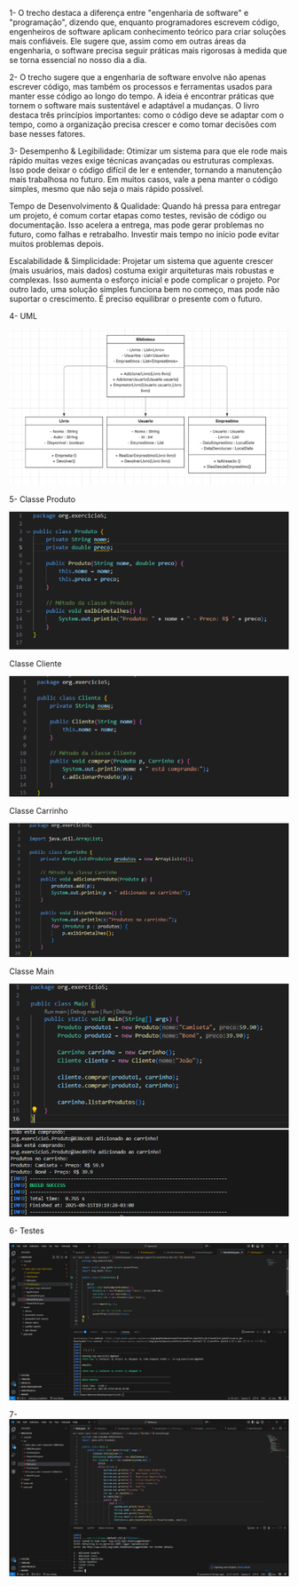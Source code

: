 1- O trecho destaca a diferença entre "engenharia de software" e "programação", dizendo que, enquanto programadores escrevem código, engenheiros de software aplicam conhecimento teórico para criar soluções mais confiáveis. Ele sugere que, assim como em outras áreas da engenharia, o software precisa seguir práticas mais rigorosas à medida que se torna essencial no nosso dia a dia.

2- O trecho sugere que a engenharia de software envolve não apenas escrever código, mas também os processos e ferramentas usados para manter esse código ao longo do tempo. A ideia é encontrar práticas que tornem o software mais sustentável e adaptável a mudanças. O livro destaca três princípios importantes: como o código deve se adaptar com o tempo, como a organização precisa crescer e como tomar decisões com base nesses fatores.

3- Desempenho & Legibilidade: Otimizar um sistema para que ele rode mais rápido muitas vezes exige técnicas avançadas ou estruturas complexas. Isso pode deixar o código difícil de ler e entender, tornando a manutenção mais trabalhosa no futuro. Em muitos casos, vale a pena manter o código simples, mesmo que não seja o mais rápido possível.

Tempo de Desenvolvimento & Qualidade: Quando há pressa para entregar um projeto, é comum cortar etapas como testes, revisão de código ou documentação. Isso acelera a entrega, mas pode gerar problemas no futuro, como falhas e retrabalho. Investir mais tempo no início pode evitar muitos problemas depois.

Escalabilidade & Simplicidade: Projetar um sistema que aguente crescer (mais usuários, mais dados) costuma exigir arquiteturas mais robustas e complexas. Isso aumenta o esforço inicial e pode complicar o projeto. Por outro lado, uma solução simples funciona bem no começo, mas pode não suportar o crescimento. É preciso equilibrar o presente com o futuro.

4- UML

![img uml](https://github.com/joaosantos13/bertoti/blob/main/engenhariadesoftware/img/UML.png)

5- Classe Produto 

![img uml](https://github.com/joaosantos13/bertoti/blob/main/engenhariadesoftware/img/img1.png)

Classe Cliente 

![img uml](https://github.com/joaosantos13/bertoti/blob/main/engenhariadesoftware/img/img3.png)

Classe Carrinho

![img uml](https://github.com/joaosantos13/bertoti/blob/main/engenhariadesoftware/img/img2.png)

Classe Main

![img uml](https://github.com/joaosantos13/bertoti/blob/main/engenhariadesoftware/img/image.png)
![img uml](https://github.com/joaosantos13/bertoti/blob/main/engenhariadesoftware/img/img4.png)

6- Testes

![img uml](https://github.com/joaosantos13/bertoti/blob/main/engenhariadesoftware/img/imgTeste.png)

7- 
![img uml](https://github.com/joaosantos13/bertoti/blob/main/engenhariadesoftware/img/imgBiblioteca.png)


